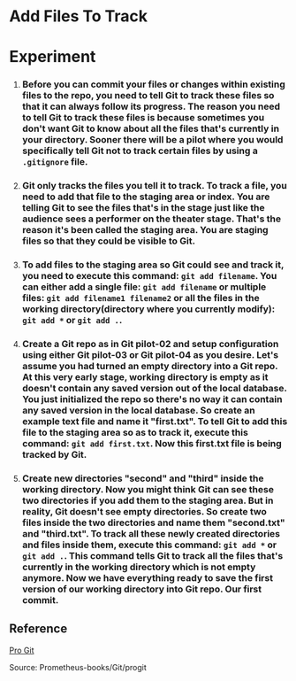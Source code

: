 # **Add Files To Track**

# **Experiment**

1. ### Before you can commit your files or changes within existing files to the repo, you need to tell Git to track these files so that it can always follow its progress. The reason you need to tell Git to track these files is because sometimes you don't want Git to know about all the files that's currently in your directory. Sooner there will be a pilot where you would specifically tell Git not to track certain files by using a `.gitignore` file. 

2. ### Git only tracks the files you tell it to track. To track a file, you need to add that file to the **staging area** or **index**. You are telling Git to see the files that's in the **stage** just like the audience sees a performer on the theater stage. That's the reason it's been called the **staging area**. You are staging files so that they could be visible to Git. 

3. ### To add files to the **staging area** so Git could see and track it, you need to execute this command: `git add filename`. You can either add a single file: `git add filename` or multiple files: `git add filename1 filename2` or all the files in the **working directory**(directory where you currently modify): `git add *` or `git add .`.

4. ### Create a Git repo as in **Git pilot-02** and setup configuration using either **Git pilot-03** or **Git pilot-04** as you desire. Let's assume you had turned an empty directory into a Git repo. At this very early stage, **working directory** is empty as it doesn't contain any saved version out of the local database. You just initialized the repo so there's no way it can contain any saved version in the local database. So create an example text file and name it "first.txt". To tell Git to add this file to the staging area so as to track it, execute this command: `git add first.txt`. Now this first.txt file is being tracked by Git. 

5. ### Create new directories "second" and "third" inside the **working directory**. Now you might think Git can see these two directories if you add them to the **staging area**. But in reality, Git doesn't see empty directories. So create two files inside the two directories and name them "second.txt" and "third.txt". To track all these newly created directories and files inside them, execute this command: `git add *` or `git add .`. This command tells Git to track all the files that's currently in the **working directory** which is not empty anymore. Now we have everything ready to save the first version of our **working directory** into **Git repo**. Our first commit. 

## **Reference**

[Pro Git]()

Source: Prometheus-books/Git/progit